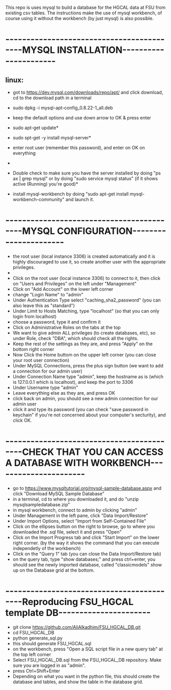 This repo is uses mysql to build a database for the HGCAL data at FSU from existing csv tables. The instructions make the use of mysql workbench, of course using it without the workbench (by just mysql) is also possible.


# ------------------------------------------MYSQL INSTALLATION----------------------
## linux: 
* got to https://dev.mysql.com/downloads/repo/apt/ and click download, cd to the download path in a terminal

* sudo dpkg -i mysql-apt-config_0.8.22-1_all.deb

* keep the default options and use down arrow to OK & press enter

* sudo apt-get update* 
* sudo spt-get -y install mysql-server* 
* enter root user (remember this password), and enter on OK on everything
* 
* Double check to make sure you have the server installed by doing "ps ax | grep mysql" or by doing "sudo service mysql status" (if it shows active (Running) you're good)* 
* install mysql-workbench by doing "sudo apt-get install mysql-workbench-community" and launch it. 
# ------------------------------------------MYSQL CONFIGURATION----------------------
* the root user (local instance 3306) is created automatically and it is highly discouraged to use it, so create another user with the appropriate privileges.
* 
* Click on the root user (local instance 3306) to connect to it, then click on "Users and Privileges" on the left under "Management"
* Click on "Add Account" on the lower left corner
* change "Login Name" to "admin"
* Under Authentication Type select "caching_sha2_password" (you can also leave this as "standard") 
* Under Limit to Hosts Matching, type "localhost" (so that you can only login from localhost)
* choose a password, type it and confirm it
* Click on Administrative Roles on the tabs at the top
* We want to give admin ALL privileges (to create databases, etc), so under Role, check "DBA", which should check all the rights.
* Keep the rest of the settings as they are, and press "Apply" on the bottom right corner
* Now Click the Home buttom on the upper left corner (you can close your root user connection)
* Under MySQL Connections, press the plus sign button (we want to add a connection for our admin user)
* Under Connection Name type "admin", keep the hostname as is (which is 127.0.0.1 which is localhost), and keep the port to 3306
* Under Username type "admin"
* Leave everything else as they are, and press OK
* click back on admin, you should see a new admin connection for our admin user
* click it and type its password (you can check "save password in keychain" if you're not concerned about your computer's secturity), and click OK. 
# ------------------------------------------CHECK THAT YOU CAN ACCESS A DATABASE WITH WORKBENCH----------------------

* go to https://www.mysqltutorial.org/mysql-sample-database.aspx and click "Download MySQL Sample Database" 
* in a terminal, cd to where you downloaded it, and do "unzip mysqlsampledatabase.zip"
* in mysql workbench, connect to admin by clicking "admin"
* Under Management in the left pane, click "Data Import/Restore"
* Under Import Options, select "Import from Self-Contained File"
* Click on the ellipses button on the right to browse, go to where you downloaded the .sql file, select it and press "Open"
* Click on the Import Progress tab and click "Start Import" on the lower right corner. (by the way it shows the command that you can execute independetly of the workbench)
* Click on the "Query 1" tab (you can close the Data Import/Restore tab)
* on the query tab, type "show databases;" and press ctrl+enter, you should see the newly imported database, called "classicmodels" show up on the Database grid at the bottom. 
# ------------------------------------------Reproducing FSU_HGCAL template DB----------------------
* git clone https://github.com/AliAlkadhim/FSU_HGCAL_DB.git
* cd FSU_HGCAL_DB
* python generate_sql.py
* this should generate FSU_HGCAL.sql
* on the workbench, press "Open a SQL script file in a new query tab" at the top left corner
* Select FSU_HGCAL_DB.sql from the FSU_HGCAL_DB repository. Make sure you are logged in as "admin".
* press Ctrl+Shift+Enter
* Depending on what you want in the python file, this should create the database and tables, and show the table in the database grid.
